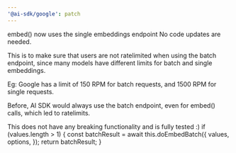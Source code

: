 ```yaml
---
'@ai-sdk/google': patch
---
```


embed() now uses the single embeddings endpoint
No code updates are needed.

This is to make sure that users are not ratelimited when using the batch endpoint, since many models have different limits for batch and single embeddings.

Eg: Google has a limit of 150 RPM for batch requests, and 1500 RPM for single requests.

Before, AI SDK would always use the batch endpoint, even for embed() calls, which led to ratelimits.

This does not have any breaking functionality and is fully tested :)
if (values.length > 1) {
  const batchResult = await this.doEmbedBatch({
    values,
    options,
  });
  return batchResult;
}
